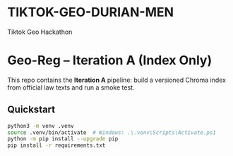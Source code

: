 # TIKTOK-GEO-DURIAN-MEN

Tiktok Geo Hackathon

# Geo-Reg – Iteration A (Index Only)

This repo contains the **Iteration A** pipeline: build a versioned Chroma index from official law texts and run a smoke test.

## Quickstart

```bash
python3 -m venv .venv
source .venv/bin/activate  # Windows: .\.venv\Scripts\Activate.ps1
python -m pip install --upgrade pip
pip install -r requirements.txt

```
